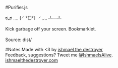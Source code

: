 #Purifier.js

ಠ_ಠ .... (╯°□°）╯︵ ┻━┻
<br /><br />
Kick garbage off your screen. Bookmarklet.
<br /><br />
Source: dist/

#Notes
Made with &lt;3 by <a href='http://ishmaelthedestroyer.com'>ishmael the destroyer</a><br />
Feedback, suggestions? Tweet me <a href='http://twitter.com/ishmaelsalive'>@IshmaelsAlive</a>. <br /><a href='http://ishmaelthedestroyer.com'>ishmaelthedestroyer.com</a>